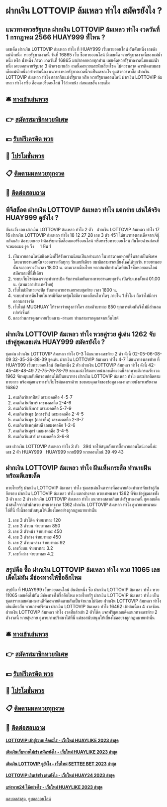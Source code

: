 # ฝากเงิน LOTTOVIP ล้มเหลว ทําไง สมัครยังไง ?
## แนวทางหวยรัฐบาล ฝากเงิน LOTTOVIP ล้มเหลว ทําไง งวดวันที่ 1 กรกฎาคม 2566 HUAY999 ที่ไหน ?
เลขเด็ด ฝากเงิน LOTTOVIP ล้มเหลว ทําไง ที่ HUAY999 เว็บหวยออนไลน์ อันดับหนึ่ง เลขดัง แม่น้ำหนึ่ง  หวยรัฐบาลงวดนี้ วันที่ 16865
เว็บ ซื้อหวยออนไลน์ มีเลขเด็ด หวยรัฐบาลงวดนี้ของแม่น้ำหนึ่ง หรือ น้ำหนึ่ง ภิรดา งวดวันที่ 16865 มาฝากคอหวยทุกท่าน เลขเด็ดหวยรัฐบาลงวดนี้ของแม่น้ำหนึ่ง เคยออกหวยรัฐบาล 3 ตัวตรงมาแล้ว งวดนี้คอหวยและนักเสี่ยงโชค ไม่ควรพลาด ควรติดตามเลขเด็ดแม่น้ำหนึ่งอย่างต่อเนื่อง แนวทางหวยรัฐบาลงวดนี้จะเป็นเลขอะไร ดูแล้วควรหาซื้อ ฝากเงิน LOTTOVIP ล้มเหลว ทําไง สลากกินแบ่งรัฐบาล หรือ หวยรัฐบาลออนไลน์ ฝากเงิน LOTTOVIP ล้มเหลว ทําไง หรือ ล็อตเตอรี่ออนไลน์ ไว้ล่วงหน้า ก่อนเลขอั้น เลขเต็ม

## 🛎 [ทางเข้าเล่นหวย](https://bit.ly/3BG5bNw)
## 👉 [สมัครสมาชิกหวยพิเศษ](https://bit.ly/3BG5bNw)
## 💵 [รับฟรีเครดิต หวย](https://bit.ly/3C3mvgS)
## 👑 [โปรโมชั่นหวย](https://bit.ly/3C3mvgS)
## 📋 [ติดตามผลหวยทุกงวด](https://bit.ly/3C3mvgS)
## 📱 [ติดต่อสอบถาม](https://bit.ly/3C3mvgS)

## พีจีสล็อต ฝากเงิน LOTTOVIP ล้มเหลว ทําไง แตกง่าย เล่นได้จริง HUAY999 ดูยังไง ?
กันระวัง
เลข ฝากเงิน LOTTOVIP ล้มเหลว ทําไง 2 ตัว   ฝากเงิน LOTTOVIP ล้มเหลว ทําไง 17 16 ฝากเงิน LOTTOVIP ล้มเหลว ทําไง 18 12 27 28
เลข 3 ตัว 451
ได้แนวทางเลขเด็ดจากเจ๊นุ๊กกันแล้ว ต้องบอกเลยว่าต้องรีบหาซื้อล็อตเตอร์รี่ออนไลน์ หรือหาซื้อหวยออนไลน์ กันโดยด่วนก่อนที่จะหมดแผง
รูด วิ่ง     1
ฟัน 1
1. เป็นหวยออนไลน์ชนิดหนึ่งที่ได้รับความนิยมเป็นอย่างมาก ในบรรดาคอหวยที่ชื่นชอบเป็นพิเศษ โดยหวยฮานอยนั้นจะออกรางวัลทุกๆ วันเลยทีเดียว สมาชิกสามารถเสี่ยงโชคได้ทุกวัน หวยฮานอยนั้นจะออกรางวัลเวลา 18.00 น. ตามเวลาเมืองไทย หากสมาชิกท่านใดที่สนใจซื้อหวยออนไลน์สมัครเลยที่นี่ที่เดียว
2. ระบบเว็บไซต์ของเราจะทำการเปิด รับการเดิมพันแทงหวยฮานอยทุกวัน เปิดรับแทงตั้งแต่ 01.00 น. (ตามเวลาประเทศไทย)
3. เว็บไซต์มักหวยจะปิด รับแทงหวยฮานอยรอบสุดท้าย เวลา 1800 น.
4. ระบบทำการคืนโพยในกรณีที่ตลาดหุ้นไม่มีความเคลื่อนไหวใดๆ ภายใน 1 ชั่วโมง ถือว่าไม่มีการออกผลรางวัล
5. เว็บไซต์ MUGHUAY ให้ราคาจ่ายสูงกว่าใคร สามตัวบาทละ 850 ทุกการเดิมพันจึงไม่มีส่วนลดเปอร์เซ็นต์
6. และส่วนการดูผลหวยเวียดนาม-ฮานอย ท่านสามารถดูผลจากเว็บไซต์

## ฝากเงิน LOTTOVIP ล้มเหลว ทําไง หวยคู่รวย คู่เด่น 1262 จับเข้าคู่ชุดเลขเด่น HUAY999 สมัครยังไง ?
ชุดเด่น ฝากเงิน LOTTOVIP ล้มเหลว ทําไง 0-3 ได้แนวทางเลขท้าย 2 ตัว ดังนี้
02-05-06-08-09
32-35-36-38-39
ชุดเด่น ฝากเงิน LOTTOVIP ล้มเหลว ทําไง 4-7 ได้แนวทางเลขท้าย ที่ HUAY999 เว็บหวยออนไลน์ อันดับหนึ่ง 2 ตัว ฝากเงิน LOTTOVIP ล้มเหลว ทําไง ดังนี้
42-45-46-48-49
72-75-76-78-79
ขอแนะนำให้คอหวยนำเลขเด็ดงวดนี้จากหวยมังกรเมรัยงวด 1962 จับหมุนกลับอีกรอบก่อนใช้เป็นแนวทาง ฝากเงิน LOTTOVIP ล้มเหลว ทําไง และฝากติดตามหวยลาว พร้อมชุดแนวทางที่เว็บไซต์ของเราด้วย
ขอขอบคุณเจ้าของข้อมูล
ผลงานหวยมังกรเมรัยงวด 16862

1. คนเกิดวันอาทิตย์ เลขมงคลคือ 4-5-7
2. คนเกิดวันจันทร์ เลขมงคลคือ 2-4-6
3. คนเกิดวันอังคาร เลขมงคลคือ 5-7-9
4. คนเกิดวันพุธ (กลางวัน) เลขมงคลคือ 2-4-5
5. คนเกิดวันพุธ (กลางคืน) เลขมงคลคือ 2-3-7
6. คนเกิดวันพฤหัสบดี เลขมงคลคือ 1-2-6
7. คนเกิดวันศุกร์ เลขมงคลคือ 3-4-5
8. คนเกิดวันเสาร์ เลขมงคลคือ 3-6-8

เลข ฝากเงิน LOTTOVIP ล้มเหลว ทําไง 3 ตัว   394
ขอให้สนุกกับการซื้อหวยออนไลน์งวดนี้ค่ะ
เลข 2 ตัว HUAY999   HUAY999 หวย999 หวยออนไลน์ 39 49 43

## ฝากเงิน LOTTOVIP ล้มเหลว ทําไง ฝันเห็นกระสือ ทำนายฝันพร้อมตีเลขเด็ด
หวยไทยรัฐ ฝากเงิน LOTTOVIP ล้มเหลว ทําไง ชุดเลขเด่นในตารางที่คอหวยต้องทำการจับเข้าคู่กันอีกรอบ ฝากเงิน LOTTOVIP ล้มเหลว ทําไง แตกต่างจาก หวยเทพนาคา 1362 ที่จับเข้าคู่ชุดเลขทั้ง 3 ตัว และ 2 ตัว ฝากเงิน LOTTOVIP ล้มเหลว ทําไง แนวทางสลากกินแบ่งรัฐบาลงวดนี้ ชุดเลขเด็ดน่าสนใจจากสำนักหวยเทพนาคางวด 1362 ฝากเงิน LOTTOVIP ล้มเหลว ทําไง ดูหวยเทพนาคมได้ที่นี่ ทั้งนี้ขอสนับสนุนให้เสี่ยงโชคอย่างถูกกฎหมายเท่านั้น
1. เลข 3 ตัวโต๊ด จ่ายบาทละ 120
2. เลข 3 ตัวบน จ่ายบาทละ 850
3. เลข 3 ตัวหน้า จ่ายบาทละ 450
4. เลข 3 ตัวล่าง จ่ายบาทละ 450
5. เลข 2 ตัวบน-ล่าง จ่ายบาทละ 92
6. เลขวิ่งบน จ่ายบาทละ 3.2
7. เลขวิ่งล่าง จ่ายบาทละ 4.2

## สรุปคือ ซื้อ ฝากเงิน LOTTOVIP ล้มเหลว ทําไง หวย 11065 เลขเด็ดไม่ทัน มีช่องทางให้ซื้ออีกไหม
สรุปคือ ที่ HUAY999 เว็บหวยออนไลน์ อันดับหนึ่ง ซื้อ ฝากเงิน LOTTOVIP ล้มเหลว ทําไง หวย 11065 เลขเด็ดไม่ทัน มีช่องทางให้ซื้ออีกไหม หวยไทยรัฐ ฝากเงิน LOTTOVIP ล้มเหลว ทําไง เป็นชุดตารางเลขเด่นผลงานดีที่คอหวยติดตามกันเป็นจำนวนไม่น้อย ฝากเงิน LOTTOVIP ล้มเหลว ทําไง เช่นเดียวกับ หวยภาพปริศนา ฝากเงิน LOTTOVIP ล้มเหลว ทําไง 16462 เข้าต่อเนื่อง 4 งวดซ้อน ฝากเงิน LOTTOVIP ล้มเหลว ทําไง งวดที่แล้วเข้า 2 ตัวโต๊ด แจกฟรีชุดเลขเด็ดแนวทางเลขท้าย 2 ตัวงวดนี้ หวยลุ้นรวย ดูหวยภาพปริศนาได้ที่นี่ แต่ขอสนับสนุนให้เสี่ยงโชคอย่างถูกกฎหมายเท่านั้น

## 🛎 [ทางเข้าเล่นหวย](https://bit.ly/3BG5bNw)
## 👉 [สมัครสมาชิกหวยพิเศษ](https://bit.ly/3BG5bNw)
## 💵 [รับฟรีเครดิต หวย](https://bit.ly/3C3mvgS)
## 👑 [โปรโมชั่นหวย](https://bit.ly/3C3mvgS)
## 📋 [ติดตามผลหวยทุกงวด](https://bit.ly/3C3mvgS)
## 📱 [ติดต่อสอบถาม](https://bit.ly/3C3mvgS)

#### [LOTTOVIP เข้าสู่ระบบ คืออะไร - เว็บใหม่ HUAYLIKE 2023 ล่าสุด](https://atom.io/themes/lottovip%20เข้าสู่ระบบ%20คืออะไร%20-%20เว็บใหม่%20huaylike%202023%20ล่าสุด)
#### [เติมเงินเว็บหวยไม่เข้า สมัครยังไง - เว็บใหม่ HUAYLIKE 2023 ล่าสุด](https://atom.io/themes/เติมเงินเว็บหวยไม่เข้า%20สมัครยังไง%20-%20เว็บใหม่%20huaylike%202023%20ล่าสุด)
#### [เติมเงิน LOTTOVIP ดูยังไง - เว็บใหม่ SETTEE BET 2023 ล่าสุด](https://atom.io/themes/เติมเงิน%20lottovip%20ดูยังไง%20-%20เว็บใหม่%20settee%20bet%202023%20ล่าสุด)
#### [LOTTOVIP เงินเข้าช้า เล่นยังไง - เว็บใหม่ HUAY24 2023 ล่าสุด](https://atom.io/themes/lottovip%20เงินเข้าช้า%20เล่นยังไง%20-%20เว็บใหม่%20huay24%202023%20ล่าสุด)
#### [แท่งหวย24 ได้อย่างไร - เว็บใหม่ HUAYLIKE 2023 ล่าสุด](https://atom.io/themes/แท่งหวย24%20ได้อย่างไร%20-%20เว็บใหม่%20huaylike%202023%20ล่าสุด)

[ผลบอลล่าสุด](https://siamsport.tv "ผลบอลล่าสุด"), [ดูบอลออนไลน์](https://siamsport.tv/ดูบอลสด "ดูบอลออนไลน์")